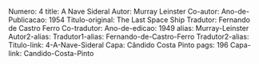 Numero: 4
title: A Nave Sideral
Autor: Murray Leinster
Co-autor: 
Ano-de-Publicacao: 1954
Titulo-original: The Last Space Ship
Tradutor: Fernando de Castro Ferro
Co-tradutor: 
Ano-de-edicao: 1949
alias: Murray-Leinster
Autor2-alias: 
Tradutor1-alias: Fernando-de-Castro-Ferro
Tradutor2-alias: 
Titulo-link: 4-A-Nave-Sideral
Capa: Cândido Costa Pinto
pags: 196
Capa-link: Candido-Costa-Pinto